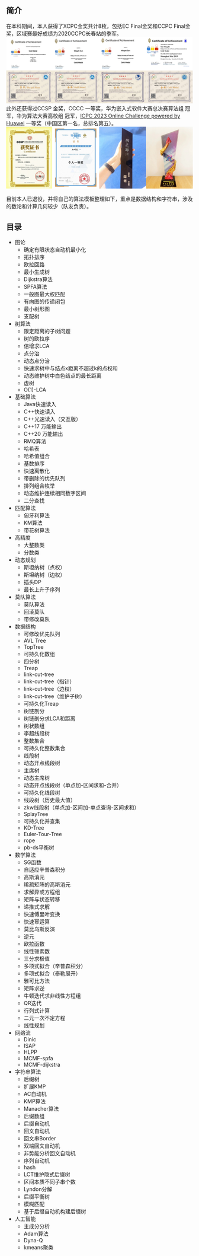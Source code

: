 ## 简介
在本科期间，本人获得了XCPC金奖共计8枚，包括EC Final金奖和CCPC Final金奖，区域赛最好成绩为2020CCPC长春站的季军。
<img src="https://github.com/sunkafei/sunkafei.github.io/blob/main/cv/images/xcpc-gold-medals.png"> </img>
此外还获得过CCSP 金奖，CCCC 一等奖，华为嵌入式软件大赛总决赛算法组 冠军，华为算法大赛高校组 冠军，<a href="https://codeforces.com/contest/1885/standings">ICPC 2023 Online Challenge powered by Huawei</a>  一等奖（中国区第一名，总排名第五）。
<img src="https://github.com/sunkafei/sunkafei.github.io/blob/main/cv/images/other-certificates.png"> </img>

目前本人已退役，并将自己的算法模板整理如下，重点是数据结构和字符串，涉及的数论和计算几何较少（队友负责）。

## 目录
- 图论
  - 确定有限状态自动机最小化
  - 拓扑排序
  - 欧拉回路
  - 最小生成树
  - Dijkstra算法
  - SPFA算法
  - 一般图最大权匹配
  - 有向图的传递闭包
  - 最小树形图
  - 支配树
- 树算法
  - 限定距离的子树问题
  - 树的欧拉序
  - 倍增求LCA
  - 点分治
  - 动态点分治
  - 快速求树中与结点x距离不超过k的点权和
  - 动态维护树中白色结点的最长距离
  - 虚树
  - O(1)-LCA
- 基础算法
  - Java快速读入
  - C++快速读入
  - C++光速读入（交互版）
  - C++17 万能输出
  - C++20 万能输出
  - RMQ算法
  - 哈希表
  - 哈希值组合
  - 基数排序
  - 快速离散化
  - 带删除的优先队列
  - 排列组合枚举
  - 动态维护连续相同数字区间
  - 二分查找
- 匹配算法
  - 匈牙利算法
  - KM算法
  - 带花树算法
- 高精度
  - 大整数类
  - 分数类
- 动态规划
  - 斯坦纳树（点权）
  - 斯坦纳树（边权）
  - 插头DP
  - 最长上升子序列
- 莫队算法
  - 莫队算法
  - 回滚莫队
  - 带修改莫队
- 数据结构
  - 可修改优先队列
  - AVL Tree
  - TopTree
  - 可持久化数组
  - 四分树
  - Treap
  - link-cut-tree
  - link-cut-tree（指针）
  - link-cut-tree（边权）
  - link-cut-tree（维护子树）
  - 可持久化Treap
  - 树链剖分
  - 树链剖分求LCA和距离
  - 树状数组
  - 李超线段树
  - 整数集合
  - 可持久化整数集合
  - 线段树
  - 动态开点线段树
  - 主席树
  - 动态主席树
  - 动态开点线段树（单点加-区间求和-合并）
  - 可持久化线段树
  - 线段树（历史最大值）
  - zkw线段树（单点加-区间加-单点查询-区间求和）
  - SplayTree
  - 可持久化并查集
  - KD-Tree
  - Euler-Tour-Tree
  - rope
  - pb-ds平衡树
- 数学算法
  - SG函数
  - 自适应辛普森积分
  - 高斯消元
  - 稀疏矩阵的高斯消元
  - 求解异或方程组
  - 矩阵与状态转移
  - 递推式求解
  - 快速傅里叶变换
  - 快速幂运算
  - 莫比乌斯反演
  - 逆元
  - 欧拉函数
  - 线性筛素数
  - 三分求极值
  - 多项式拟合（辛普森积分）
  - 多项式拟合（泰勒展开）
  - 雅可比方法
  - 矩阵求逆
  - 牛顿迭代求非线性方程组
  - QR迭代
  - 行列式计算
  - 二元一次不定方程
  - 线性规划
- 网络流
  - Dinic
  - ISAP
  - HLPP
  - MCMF-spfa
  - MCMF-dijkstra
- 字符串算法
  - 后缀树
  - 扩展KMP
  - AC自动机
  - KMP算法
  - Manacher算法
  - 后缀数组
  - 后缀自动机
  - 回文自动机
  - 回文串Border
  - 双端回文自动机
  - 非势能分析回文自动机
  - 序列自动机
  - hash
  - LCT维护隐式后缀树
  - 区间本质不同子串个数
  - Lyndon分解
  - 后缀平衡树
  - 模糊匹配
  - 基于后缀自动机构建后缀树
- 人工智能
  - 主成分分析
  - Adam算法
  - Dyna-Q
  - kmeans聚类
